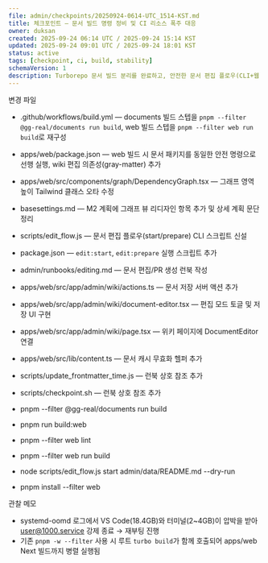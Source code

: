 ```yaml
---
file: admin/checkpoints/20250924-0614-UTC_1514-KST.md
title: 체크포인트 — 문서 빌드 명령 정비 및 CI 리소스 폭주 대응
owner: duksan
created: 2025-09-24 06:14 UTC / 2025-09-24 15:14 KST
updated: 2025-09-24 09:01 UTC / 2025-09-24 18:01 KST
status: active
tags: [checkpoint, ci, build, stability]
schemaVersion: 1
description: Turborepo 문서 빌드 분리를 완료하고, 안전한 문서 편집 플로우(CLI+웹 UI)를 마련했다.
---
```


변경 파일
- .github/workflows/build.yml — documents 빌드 스텝을 `pnpm --filter @gg-real/documents run build`, web 빌드 스텝을 `pnpm --filter web run build`로 재구성
- apps/web/package.json — web 빌드 시 문서 패키지를 동일한 안전 명령으로 선행 실행, wiki 편집 의존성(gray-matter) 추가
- apps/web/src/components/graph/DependencyGraph.tsx — 그래프 영역 높이 Tailwind 클래스 오타 수정
- basesettings.md — M2 계획에 그래프 뷰 리디자인 항목 추가 및 상세 계획 문단 정리
- scripts/edit_flow.js — 문서 편집 플로우(start/prepare) CLI 스크립트 신설
- package.json — `edit:start`, `edit:prepare` 실행 스크립트 추가
- admin/runbooks/editing.md — 문서 편집/PR 생성 런북 작성
- apps/web/src/app/admin/wiki/actions.ts — 문서 저장 서버 액션 추가
- apps/web/src/app/admin/wiki/document-editor.tsx — 편집 모드 토글 및 저장 UI 구현
- apps/web/src/app/admin/wiki/page.tsx — 위키 페이지에 DocumentEditor 연결
- apps/web/src/lib/content.ts — 문서 캐시 무효화 헬퍼 추가
- scripts/update_frontmatter_time.js — 런북 상호 참조 추가
- scripts/checkpoint.sh — 런북 상호 참조 추가

- pnpm --filter @gg-real/documents run build
- pnpm run build:web
- pnpm --filter web lint
- pnpm --filter web run build
- node scripts/edit_flow.js start admin/data/README.md --dry-run
- pnpm install --filter web

관찰 메모
- systemd-oomd 로그에서 VS Code(18.4GB)와 터미널(2~4GB)이 압박을 받아 user@1000.service 강제 종료 → 재부팅 진행
- 기존 `pnpm -w --filter` 사용 시 루트 `turbo build`가 함께 호출되어 apps/web Next 빌드까지 병렬 실행됨
